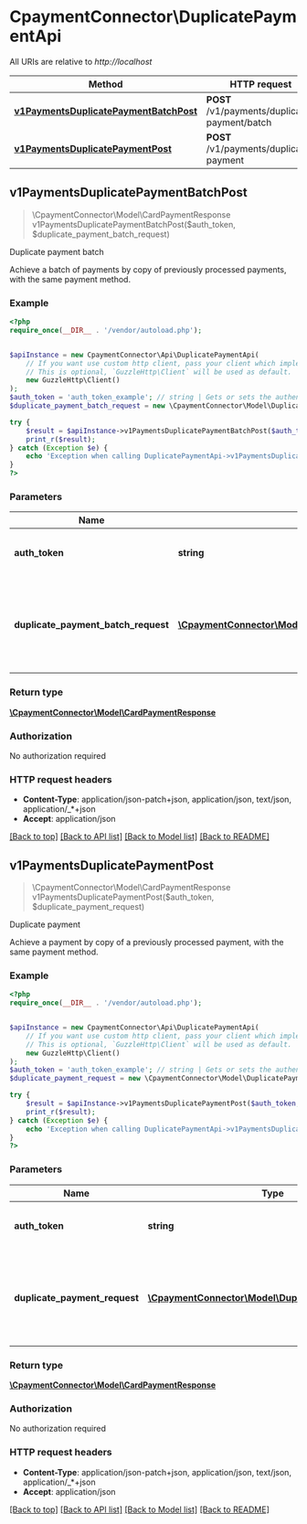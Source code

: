# CpaymentConnector\DuplicatePaymentApi

All URIs are relative to *http://localhost*

Method | HTTP request | Description
------------- | ------------- | -------------
[**v1PaymentsDuplicatePaymentBatchPost**](DuplicatePaymentApi.md#v1PaymentsDuplicatePaymentBatchPost) | **POST** /v1/payments/duplicate-payment/batch | Duplicate payment batch
[**v1PaymentsDuplicatePaymentPost**](DuplicatePaymentApi.md#v1PaymentsDuplicatePaymentPost) | **POST** /v1/payments/duplicate-payment | Duplicate payment



## v1PaymentsDuplicatePaymentBatchPost

> \CpaymentConnector\Model\CardPaymentResponse v1PaymentsDuplicatePaymentBatchPost($auth_token, $duplicate_payment_batch_request)

Duplicate payment batch

Achieve a batch of payments by copy of previously processed payments, with the same payment method.

### Example

```php
<?php
require_once(__DIR__ . '/vendor/autoload.php');


$apiInstance = new CpaymentConnector\Api\DuplicatePaymentApi(
    // If you want use custom http client, pass your client which implements `GuzzleHttp\ClientInterface`.
    // This is optional, `GuzzleHttp\Client` will be used as default.
    new GuzzleHttp\Client()
);
$auth_token = 'auth_token_example'; // string | Gets or sets the authentication token.
$duplicate_payment_batch_request = new \CpaymentConnector\Model\DuplicatePaymentBatchRequest(); // \CpaymentConnector\Model\DuplicatePaymentBatchRequest | All data needed to make process the payment, with the reference to the previously payment.

try {
    $result = $apiInstance->v1PaymentsDuplicatePaymentBatchPost($auth_token, $duplicate_payment_batch_request);
    print_r($result);
} catch (Exception $e) {
    echo 'Exception when calling DuplicatePaymentApi->v1PaymentsDuplicatePaymentBatchPost: ', $e->getMessage(), PHP_EOL;
}
?>
```

### Parameters


Name | Type | Description  | Notes
------------- | ------------- | ------------- | -------------
 **auth_token** | **string**| Gets or sets the authentication token. |
 **duplicate_payment_batch_request** | [**\CpaymentConnector\Model\DuplicatePaymentBatchRequest**](../Model/DuplicatePaymentBatchRequest.md)| All data needed to make process the payment, with the reference to the previously payment. | [optional]

### Return type

[**\CpaymentConnector\Model\CardPaymentResponse**](../Model/CardPaymentResponse.md)

### Authorization

No authorization required

### HTTP request headers

- **Content-Type**: application/json-patch+json, application/json, text/json, application/_*+json
- **Accept**: application/json

[[Back to top]](#) [[Back to API list]](../../README.md#documentation-for-api-endpoints)
[[Back to Model list]](../../README.md#documentation-for-models)
[[Back to README]](../../README.md)


## v1PaymentsDuplicatePaymentPost

> \CpaymentConnector\Model\CardPaymentResponse v1PaymentsDuplicatePaymentPost($auth_token, $duplicate_payment_request)

Duplicate payment

Achieve a payment by copy of a previously processed payment, with the same payment method.

### Example

```php
<?php
require_once(__DIR__ . '/vendor/autoload.php');


$apiInstance = new CpaymentConnector\Api\DuplicatePaymentApi(
    // If you want use custom http client, pass your client which implements `GuzzleHttp\ClientInterface`.
    // This is optional, `GuzzleHttp\Client` will be used as default.
    new GuzzleHttp\Client()
);
$auth_token = 'auth_token_example'; // string | Gets or sets the authentication token.
$duplicate_payment_request = new \CpaymentConnector\Model\DuplicatePaymentRequest(); // \CpaymentConnector\Model\DuplicatePaymentRequest | All data needed to make process the payment, with the reference to the previously payment.

try {
    $result = $apiInstance->v1PaymentsDuplicatePaymentPost($auth_token, $duplicate_payment_request);
    print_r($result);
} catch (Exception $e) {
    echo 'Exception when calling DuplicatePaymentApi->v1PaymentsDuplicatePaymentPost: ', $e->getMessage(), PHP_EOL;
}
?>
```

### Parameters


Name | Type | Description  | Notes
------------- | ------------- | ------------- | -------------
 **auth_token** | **string**| Gets or sets the authentication token. |
 **duplicate_payment_request** | [**\CpaymentConnector\Model\DuplicatePaymentRequest**](../Model/DuplicatePaymentRequest.md)| All data needed to make process the payment, with the reference to the previously payment. | [optional]

### Return type

[**\CpaymentConnector\Model\CardPaymentResponse**](../Model/CardPaymentResponse.md)

### Authorization

No authorization required

### HTTP request headers

- **Content-Type**: application/json-patch+json, application/json, text/json, application/_*+json
- **Accept**: application/json

[[Back to top]](#) [[Back to API list]](../../README.md#documentation-for-api-endpoints)
[[Back to Model list]](../../README.md#documentation-for-models)
[[Back to README]](../../README.md)

